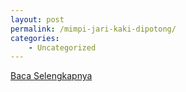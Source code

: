 ```yaml
---
layout: post
permalink: /mimpi-jari-kaki-dipotong/
categories:
    - Uncategorized
---
```


[Baca Selengkapnya](/03)